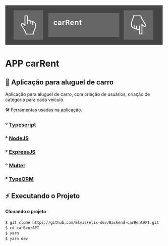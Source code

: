 ![](logo.png)

# APP carRent

## 🚗 Aplicação para aluguel de carro


Aplicação para aluguel de carro, com criação de usuários, criação de categoria para cada veículo.

🛠 Ferramentas usadas na aplicação.

### ° [Typescript](https://github.com/microsoft/TypeScript)
### ° [NodeJS](https://github.com/nodejs)
### ° [ExpressJS](https://github.com/expressjs)
### ° [Multer](https://github.com/expressjs/multer)
### ° [TypeORM](https://github.com/typeorm)



## :zap: Executando o Projeto
#### Clonando o projeto
```sh
$ git clone https://github.com/ElvisFelix-dev/Backend-carRentAPI.git
$ cd carRentAPI
$ yarn
$ yarn dev
```







